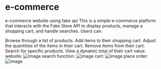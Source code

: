 # e-commerce
e-commerce website using fake api
This is a simple e-commerce platform that interacts with the Fake Store API to display products, manage a shopping cart, and handle searches. Users can:

Browse through a list of products.
Add items to their shopping cart.
Adjust the quantities of the items in their cart.
Remove items from their cart.
Search for specific products.
View a dynamic total of their cart value.
website:
![image](https://github.com/user-attachments/assets/6ce60f43-db63-42ac-9c40-559aeedbaa81)
search function:
![image](https://github.com/user-attachments/assets/e42cb6fa-7a1d-44f1-8f7e-bca8e34279e5)
cart:
![image](https://github.com/user-attachments/assets/7752b718-7139-4f64-b8a6-395029960ecb)
place order:
![image](https://github.com/user-attachments/assets/7d1857ba-849c-44c9-94c1-71c133dbe8ce)



